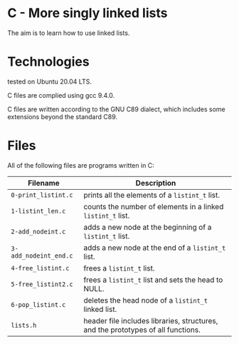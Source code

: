 # C - More singly linked lists

The aim is to learn how to use linked lists.

# Technologies

tested on Ubuntu 20.04 LTS.

C files are complied using gcc 9.4.0.

C files are written according to the GNU C89 dialect, which includes some extensions beyond the standard C89.

# Files

All of the following files are programs written in C:

| Filename                   | Description
| -------------------------- | -------------------------------------------------------------------------------------------------- 
| `0-print_listint.c`        | prints all the elements of a `listint_t` list.
| `1-listint_len.c`          | counts the number of elements in a linked `listint_t` list.
| `2-add_nodeint.c`          | adds a new node at the beginning of a `listint_t` list.
| `3-add_nodeint_end.c`      | adds a new node at the end of a `listint_t` list.
| `4-free_listint.c`         | frees a `listint_t` list.
| `5-free_listint2.c`        | frees a `listint_t` list and sets the head to NULL.
| `6-pop_listint.c`          | deletes the head node of a `listint_t` linked list.
| `lists.h`	             | header file includes libraries, structures, and the prototypes of all functions.
